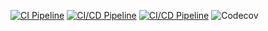 [![CI Pipeline](https://github.com/Djurizt/simplex/actions/workflows/ci.yml/badge.svg)](https://github.com/Djurizt/simplex/actions/workflows/ci.yml)
[![CI/CD Pipeline](https://github.com/Djurizt/simplex/actions/workflows/ci.yml/badge.svg?event=release)](https://github.com/Djurizt/simplex/actions/workflows/ci.yml)
[![CI/CD Pipeline](https://github.com/Djurizt/simplex/actions/workflows/ci.yml/badge.svg?event=public)](https://github.com/Djurizt/simplex/actions/workflows/ci.yml)
![Codecov](https://codecov.io/gh/Djurizt/simplex/actions/workflows/ci.yml/main/graph/badge.svg)
